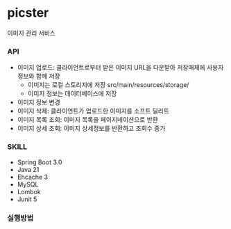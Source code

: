 # picster
이미지 관리 서비스

### API
- 이미지 업로드: 클라이언트로부터 받은 이미지 URL을 다운받아 저장매체에 사용자 정보와 함께 저장
  - 이미지는 로컬 스토리지에 저장 src/main/resources/storage/
  - 이미지 정보는 데이터베이스에 저장
- 이미지 정보 변경
- 이미지 삭제: 클라이언트가 업로드한 이미지를 소프트 딜리트
- 이미지 목록 조회: 이미지 목록을 페이지네이션으로 반환
- 이미지 상세 조회: 이미지 상세정보를 반환하고 조회수 증가

### SKILL
- Spring Boot 3.0
- Java 21
- Ehcache 3
- MySQL
- Lombok
- Junit 5

### 실행방법
```

```
